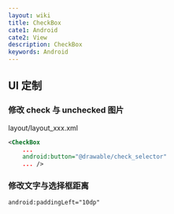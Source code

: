 ```yaml
---
layout: wiki
title: CheckBox
cate1: Android
cate2: View
description: CheckBox
keywords: Android
---
```


## UI 定制

### 修改 check 与 unchecked 图片

layout/layout_xxx.xml

```xml
<CheckBox
    ...
    android:button="@drawable/check_selector"
    ... />
```

### 修改文字与选择框距离

```xml
android:paddingLeft="10dp"
```
